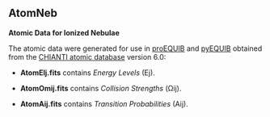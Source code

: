 ## AtomNeb

**Atomic Data for Ionized Nebulae**

The atomic data were generated for use in [proEQUIB](https://github.com/equib/proEQUIB) and [pyEQUIB](https://github.com/equib/pyEQUIB) obtained from the [CHIANTI atomic database](http://www.chiantidatabase.org/) version 6.0:

* **AtomElj.fits** contains *Energy Levels* (Ej).

* **AtomOmij.fits** contains *Collision Strengths* (Ωij).

* **AtomAij.fits** contains *Transition Probabilities* (Aij). 
